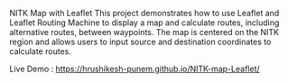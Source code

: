 NITK Map with Leaflet
This project demonstrates how to use Leaflet and Leaflet Routing Machine to display a map and calculate routes, including alternative routes, between waypoints. The map is centered on the NITK region and allows users to input source and destination coordinates to calculate routes.

Live Demo : https://hrushikesh-punem.github.io/NITK-map-Leaflet/
